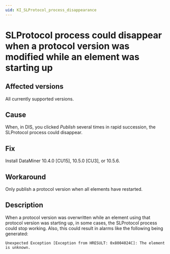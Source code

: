 ```yaml
---
uid: KI_SLProtocol_process_disappearance
---
```


# SLProtocol process could disappear when a protocol version was modified while an element was starting up

## Affected versions

All currently supported versions.

## Cause

When, in DIS, you clicked *Publish* several times in rapid succession, the SLProtocol process could disappear.

## Fix

Install DataMiner 10.4.0 [CU15], 10.5.0 [CU3], or 10.5.6. <!-- RN 42344 -->

## Workaround

Only publish a protocol version when all elements have restarted.

## Description

When a protocol version was overwritten while an element using that protocol version was starting up, in some cases, the SLProtocol process could stop working. Also, this could result in alarms like the following being generated:

`Unexpected Exception [Exception from HRESULT: 0x8004024C]: The element is unknown.`
